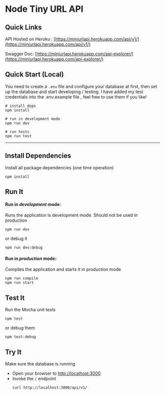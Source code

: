 # Node Tiny URL API

## Quick Links
API Hosted on Heroku : [https://miniurlapi.herokuapp.com/api/v1/](https://miniurlapi.herokuapp.com/api/v1/)

Swagger Doc: [https://miniurlapi.herokuapp.com/api-explorer/](https://miniurlapi.herokuapp.com/api-explorer/)

## Quick Start (Local)


You need to create a `.env` file and configure your database at first, then set up the database and start developing / testing.
I have added my test credentials into the .env.example file , feel free to use them if you like!
```shell
# install deps
npm install

# run in development mode
npm run dev

# run tests
npm run test

```

---

## Install Dependencies

Install all package dependencies (one time operation)

```shell
npm install
```

## Run It

#### Run in _development_ mode:

Runs the application is development mode. Should not be used in production

```shell
npm run dev
```

or debug it

```shell
npm run dev:debug
```

#### Run in _production_ mode:

Compiles the application and starts it in production mode

```shell
npm run compile
npm run start
```

## Test It

Run the Mocha unit tests

```shell
npm test
```

or debug them

```shell
npm test:debug
```

## Try It

Make sure the database is running

- Open your browser to [http://localhost:3000](http://localhost:3000)
- Invoke the `/` endpoint
  ```shell
  curl http://localhost:3000/api/v1/
  ```

